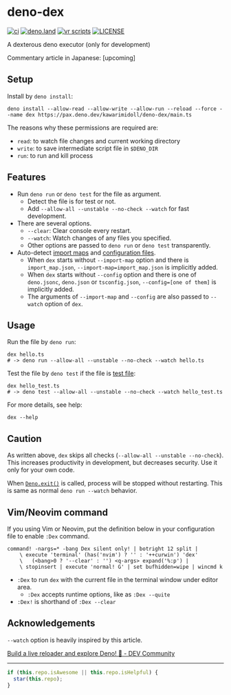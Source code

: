 # deno-dex

[![ci](https://github.com/kawarimidoll/deno-dex/workflows/ci/badge.svg)](.github/workflows/ci.yml)
[![deno.land](https://img.shields.io/badge/deno-%5E1.16.0-green?logo=deno)](https://deno.land)
[![vr scripts](https://badges.velociraptor.run/flat.svg)](https://velociraptor.run)
[![LICENSE](https://img.shields.io/badge/license-MIT-brightgreen)](LICENSE)

A dexterous deno executor (only for development)

Commentary article in Japanese: [upcoming]

## Setup

Install by `deno install`:

```
deno install --allow-read --allow-write --allow-run --reload --force --name dex https://pax.deno.dev/kawarimidoll/deno-dex/main.ts
```

The reasons why these permissions are required are:

- `read`: to watch file changes and current working directory
- `write`: to save intermediate script file in `$DENO_DIR`
- `run`: to run and kill process

## Features

- Run `deno run` or `deno test` for the file as argument.
  - Detect the file is for test or not.
  - Add `--allow-all --unstable --no-check --watch` for fast development.
- There are several options.
  - `--clear`: Clear console every restart.
  - `--watch`: Watch changes of any files you specified.
  - Other options are passed to `deno run` or `deno test` transparently.
- Auto-detect
  [import maps](https://deno.land/manual@v1.16.0/linking_to_external_code/import_maps)
  and
  [configuration files](https://deno.land/manual@v1.16.0/getting_started/configuration_file).
  - When `dex` starts without `--import-map` option and there is
    `import_map.json`, `--import-map=import_map.json` is implicitly added.
  - When `dex` starts without `--config` option and there is one of
    `deno.jsonc`, `deno.json` or `tsconfig.json`, `--config=[one of them]` is
    implicitly added.
  - The arguments of `--import-map` and `--config` are also passed to `--watch`
    option of `dex`.

## Usage

Run the file by `deno run`:

```
dex hello.ts
# -> deno run --allow-all --unstable --no-check --watch hello.ts
```

Test the file by `deno test` if the file is
[test file](https://deno.land/manual/testing#testing):

```
dex hello_test.ts
# -> deno test --allow-all --unstable --no-check --watch hello_test.ts
```

For more details, see help:

```
dex --help
```

## Caution

As written above, `dex` skips all checks (`--allow-all --unstable --no-check`).
This increases productivity in development, but decreases security. Use it only
for your own code.

When [`Deno.exit()`](https://doc.deno.land/builtin/stable#Deno.exit) is called,
process will be stopped without restarting. This is same as normal
`deno run --watch` behavior.

## Vim/Neovim command

If you using Vim or Neovim, put the definition below in your configuration file
to enable `:Dex` command.

```vim
command! -nargs=* -bang Dex silent only! | botright 12 split |
    \ execute 'terminal' (has('nvim') ? '' : '++curwin') 'dex'
    \   (<bang>0 ? '--clear' : '') <q-args> expand('%:p') |
    \ stopinsert | execute 'normal! G' | set bufhidden=wipe | wincmd k
```

- `:Dex` to run `dex` with the current file in the terminal window under editor
  area.
  - `:Dex` accepts runtime options, like as `:Dex --quite`
- `:Dex!` is shorthand of `:Dex --clear`

## Acknowledgements

`--watch` option is heavily inspired by this article.

[Build a live reloader and explore Deno! 🦕 - DEV Community](https://dev.to/otanriverdi/let-s-explore-deno-by-building-a-live-reloader-j47)

---

```ts
if (this.repo.isAwesome || this.repo.isHelpful) {
  star(this.repo);
}
```

<!-- this part is inspired by https://github.com/bhumijgupta/Deno-news-cli -->
